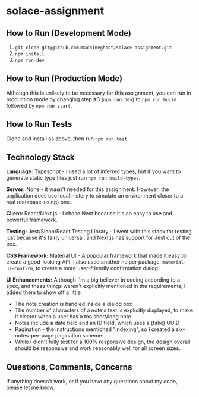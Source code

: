 # solace-assignment

## How to Run (Development Mode)
1. `git clone git@github.com:machineghost/solace-assignment.git`
2. `npm install`
3. `npm run dev`

## How to Run (Production Mode)
Although this is unlikely to be necessary for this assignment, you can run in production mode by changing step #3 (`npm run dev`) to `npm run build` followed by `npm run start`.

## How to Run Tests
Clone and install as above, then run `npm run test`.

## Technology Stack

**Language:** Typescript - I used a lot of inferred types, but if you want to generate static type files just run `npm run build-types`.

**Server:** None - it wasn't needed for this assignment.
However, the application does use local history to simulate an environment closer to a real (database-using) one.

**Client:** React/Next.js - I chose Next because it's an easy to use and powerful framework.

**Testing:** Jest/Sinon/React Testing Library - I went with this stack for testing just because it's fairly universal, and Next.js has support for Jest out of the box.

**CSS Framework:**  Material UI - A popoular framework that made it easy to create a good-looking API.  I also used another helper package, `material-ui-confirm`, to create a more user-friendly confirmation dialog.

**UI Enhancements:** Although I'm a big believer in coding according to a spec, and these things weren't explicitly mentioned in the requirements, I added them to show off a little

* The note creation is handled inside a dialog box
* The number of characters of a note's text is explicitly displayed, to make it clearer when a user has a too short/long note.
* Notes include a date field and an ID field, which uses a (fake) UUID
* Pagination - the instructions mentioned "indexing", so I created a six-notes-per-page pagination scheme
* While I didn't fully test for a 100% responsive design, the design overall should be responsive and work reasonably well for all screen sizes.

## Questions, Comments, Concerns

If anything doesn't work, or if you have any questions about my code, please let me know.
